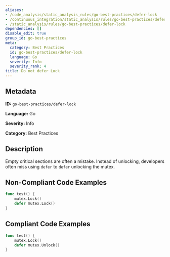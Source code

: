 ```yaml
---
aliases:
- /code_analysis/static_analysis_rules/go-best-practices/defer-lock
- /continuous_integration/static_analysis/rules/go-best-practices/defer-lock
- /static_analysis/rules/go-best-practices/defer-lock
dependencies: []
disable_edit: true
group_id: go-best-practices
meta:
  category: Best Practices
  id: go-best-practices/defer-lock
  language: Go
  severity: Info
  severity_rank: 4
title: Do not defer Lock
---
```

<!--  SOURCED FROM https://github.com/DataDog/datadog-static-analyzer-rule-docs -->


## Metadata
**ID:** `go-best-practices/defer-lock`

**Language:** Go

**Severity:** Info

**Category:** Best Practices

## Description
Empty critical sections are often a mistake. Instead of unlocking, developers often miss using `defer` to `defer` unlocking the mutex.

## Non-Compliant Code Examples
```go
func test() {
    mutex.Lock()
    defer mutex.Lock()
}
```

## Compliant Code Examples
```go
func test() {
    mutex.Lock()
    defer mutex.Unlock()
}
```
